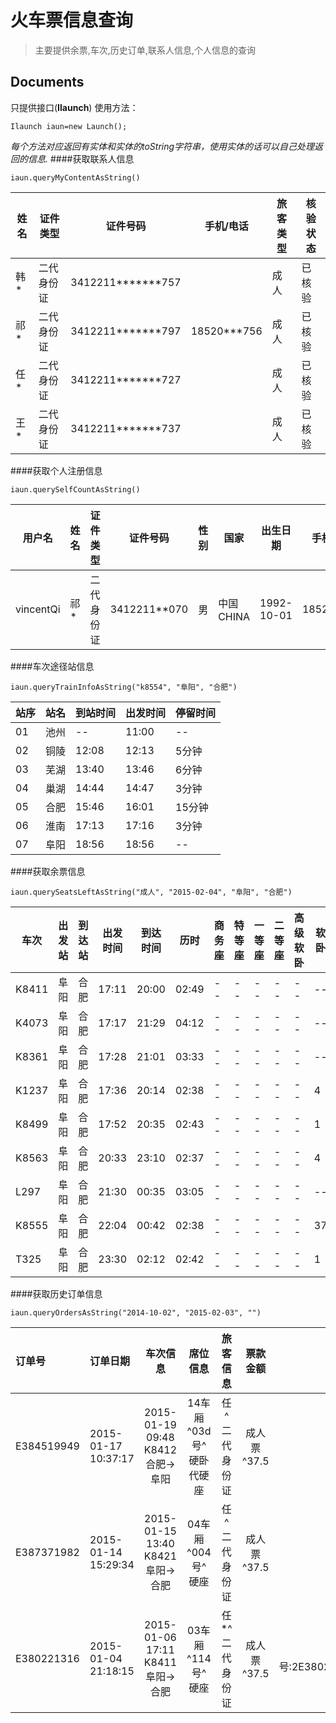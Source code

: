 火车票信息查询
===================

> 主要提供余票,车次,历史订单,联系人信息,个人信息的查询

Documents
----------

只提供接口(**Ilaunch**)
使用方法：

    Ilaunch iaun=new Launch();

*每个方法对应返回有实体和实体的toString字符串，使用实体的话可以自己处理返回的信息.*
####<i class="icon-file"></i>获取联系人信息

    iaun.queryMyContentAsString()
|姓名|证件类型|证件号码|手机/电话|旅客类型|核验状态|
|---|-----|--------|-------|-------|------|
| 韩*|二代身份证|3412211*******757||成人|已核验|
| 祁*|二代身份证|3412211*******797|18520***756|成人|已核验|
| 任*|二代身份证|3412211*******727||成人|已核验|
| 王*|二代身份证|3412211*******737||成人|已核验|

####<i class="icon-file"></i>获取个人注册信息

    iaun.querySelfCountAsString()
|用户名|姓名|证件类型|证件号码|性别|国家|出生日期|手机号码|电子邮件|
|-----|---|------|-------|---|---|-------|------|------|
|vincentQi|祁*|二代身份证|3412211**070|男|中国CHINA|1992-10-01|185206786|463349267@qq.com|

####<i class="icon-file"></i>车次途径站信息

    iaun.queryTrainInfoAsString("k8554", "阜阳", "合肥")
|站序|站名|到站时间|出发时间|停留时间|
|---|-----|--------|-------|-------|
|01|池州|--|11:00|--||
|02|铜陵|12:08|12:13|5分钟|
|03|芜湖|13:40|13:46|6分钟|
|04|巢湖|14:44|14:47|3分钟|
|05|合肥|15:46|16:01|15分钟|
|06|淮南|17:13|17:16|3分钟|
|07|阜阳|18:56|18:56|--|
####<i class="icon-file"></i>获取余票信息

    iaun.querySeatsLeftAsString("成人", "2015-02-04", "阜阳", "合肥")
|车次|出发站|到达站|出发时间|到达时间|历时|商务座|特等座|一等座|二等座|高级软卧|软卧|硬卧|软座|硬座|无座|其他|
|---|-----|-----|------|-------|---|-----|----|-----|-----|------|---|----|---|---|--|----|
|K8411|阜阳|合肥|17:11|20:00|02:49|--|--|--|--|--|--|--|--|828|750|--| 
|K4073|阜阳|合肥|17:17|21:29|04:12|--|--|--|--|--|--|无|--|10|无|--|
|K8361|阜阳|合肥|17:28|21:01|03:33|--|--|--|--|--|--|无|--|10|无|--|
|K1237|阜阳|合肥|17:36|20:14|02:38|--|--|--|--|--|4|20|--|132|334|--|
|K8499|阜阳|合肥|17:52|20:35|02:43|--|--|--|--|--|1|55|--|无|无|--|
|K8563|阜阳|合肥|20:33|23:10|02:37|--|--|--|--|--|4|9|--|无|无|--|
|L297|阜阳|合肥|21:30|00:35|03:05|--|--|--|--|--|--|--|25|1000|956|--|
|K8555|阜阳|合肥|22:04|00:42|02:38|--|--|--|--|--|37|130|--|430|158|--|
|T325|阜阳|合肥|23:30|02:12|02:42|--|--|--|--|--|1|3|--|100|248|--|

####<i class="icon-file"></i>获取历史订单信息

    iaun.queryOrdersAsString("2014-10-02", "2015-02-03", "")
|订单号|订单日期|车次信息|席位信息|旅客信息|票款金额|车票状态|
|:-----|:------|:------:|:-------:|:------:|:-------:|:------:|
|E384519949|2015-01-17 10:37:17| 2015-01-19 09:48 K8412合肥->阜阳| 14车厢 ^03d号^硬卧代硬座| 任^二代身份证|成人票^37.5|已出票|
|E387371982|2015-01-14 15:29:34|2015-01-15 13:40 K8421阜阳->合肥|04车厢 ^004号^硬座|任^二代身份证|成人票^37.5|已出票|
|E380221316|2015-01-04 21:18:15|2015-01-06 17:11 K8411阜阳->合肥|03车厢 ^114号^硬座|任*^二代身份证|成人票^37.5|已退票(业务流水号:2E380221316001001112426913)|